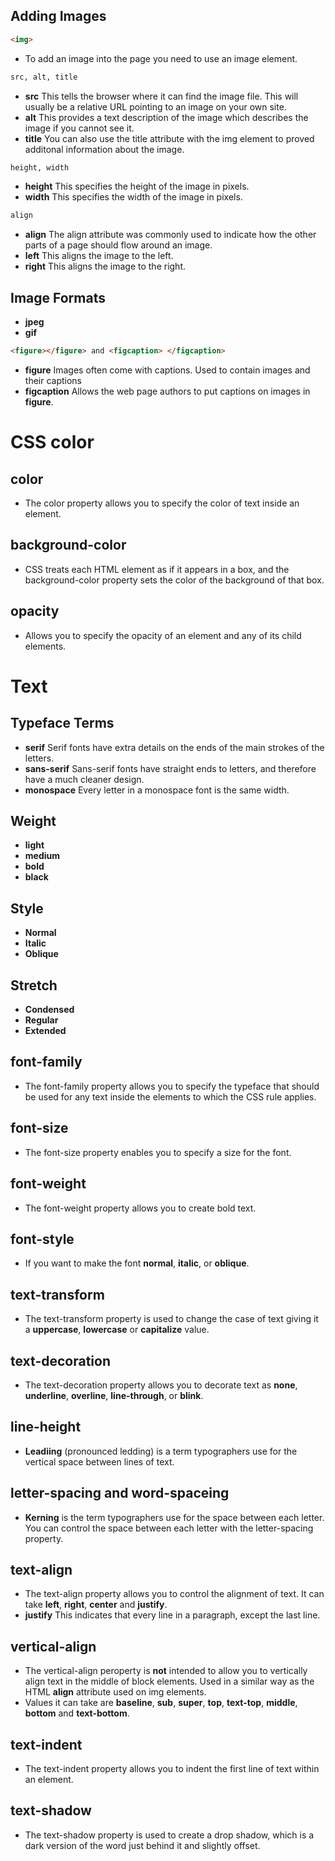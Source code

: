 ## Adding Images
```html
<img>
```
* To add an image into the page you need to use an image element.
```html
src, alt, title
```
* **src** This tells the browser where it can find the image file.  This will usually be a relative URL pointing to an image on your own site.
* **alt** This provides a text description of the image which describes the image if you cannot see it.
* **title** You can also use the title attribute with the img element to proved additonal information about the image.

```html
height, width
```
* **height** This specifies the height of the image in pixels.
* **width** This specifies the width of the image in pixels.
```html
align
```
* **align** The align attribute was commonly used to indicate how the other parts of a page should flow around an image.
* **left** This aligns the image to the left.
* **right** This aligns the image to the right.
## Image Formats
* **jpeg**
* **gif**
```html
<figure></figure> and <figcaption> </figcaption>
```
* **figure** Images often come with captions.  Used to contain images and their captions
* **figcaption**  Allows the web page authors to put captions on images in **figure**.

# CSS color

## color
* The color property allows you to specify the color of text inside an element.

## background-color
* CSS treats each HTML element as if it appears in a box, and the background-color property sets the color of the background of that box.

## opacity
* Allows you to specify the opacity of an element and any of its child elements.

# Text
## Typeface Terms
* **serif** Serif fonts have extra details on the ends of the main strokes of the letters.
* **sans-serif** Sans-serif fonts have straight ends to letters, and therefore have a much cleaner design.
* **monospace** Every letter in a monospace font is the same width.
## Weight
* **light**
* **medium**
* **bold**
* **black**
## Style
* **Normal**
* **Italic**
* **Oblique**
## Stretch
* **Condensed**
* **Regular**
* **Extended**
## font-family
* The font-family property allows you to specify the typeface that should be used for any text inside the elements to which the CSS rule applies.
## font-size
* The font-size property enables you to specify a size for the font.
## font-weight
* The font-weight property allows you to create bold text.
## font-style
* If you want to make the font **normal**, **italic**, or **oblique**.
## text-transform
* The text-transform property is used to change the case of text giving it a **uppercase**, **lowercase** or **capitalize** value.
## text-decoration
* The text-decoration property allows you to decorate text as **none**, **underline**, **overline**, **line-through**, or **blink**.
## line-height
* **Leadiing** (pronounced ledding) is a term typographers use for the vertical space between lines of text.
## letter-spacing and word-spaceing
* **Kerning** is the term typographers use for the space between each letter.  You can control the space between each letter with the letter-spacing property.
## text-align
* The text-align property allows you to control the alignment of text. It can take **left**, **right**, **center** and **justify**.
* **justify** This indicates that every line in a paragraph, except the last line.
## vertical-align
* The vertical-align peroperty is **not** intended to allow you to vertically align text in the middle of block elements. Used in a similar way as the HTML **align** attribute used on img elements.
* Values it can take are **baseline**, **sub**, **super**, **top**, **text-top**, **middle**, **bottom** and **text-bottom**.
## text-indent
* The text-indent property allows you to indent the first line of text within an element.
## text-shadow
* The text-shadow property is used to create a drop shadow, which is a dark version of the word just behind it and slightly offset.
